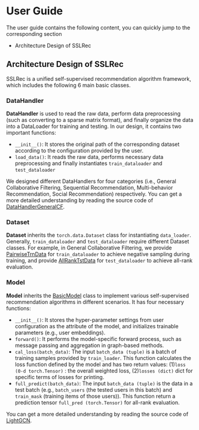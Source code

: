 # User Guide
The user guide contains the following content, you can quickly jump to the corresponding section

+ Architecture Design of SSLRec

## Architecture Design of SSLRec
SSLRec is a unified self-supervised recommendation algorithm framework, 
which includes the following 6 main basic classes.
### DataHandler
**DataHandler** is used to read the raw data, perform data preprocessing (such as converting to a sparse matrix format), and finally organize the data into a DataLoader for training and testing.
In our design, it contains two important functions:
+ ```__init__()```: It stores the original path of the corresponding dataset according to the configuration provided by the user.
+ ```load_data()```: It reads the raw data, performs necessary data preprocessing and finally instantiates ```train_dataloader``` and ```test_dataloader```

We designed different DataHandlers for four categories (i.e., General Collaborative Filtering, Sequential Recommendation, Multi-behavior Recommendation, 
Social Recommendation) respectively. You can get a more detailed understanding by reading the source code of [DataHandlerGeneralCF](https://github.com/HKUDS/SSLRec/blob/main/data_utils/data_handler_general_cf.py).

### Dataset
**Dataset** inherits the ```torch.data.Dataset``` class for instantiating ```data_loader```. 
Generally, ```train_dataloader``` and ```test_dataloader``` require different Dataset classes. 
For example, in General Collaborative Filtering, we provide [PairwiseTrnData](https://github.com/HKUDS/SSLRec/blob/main/data_utils/datasets_general_cf.py) for ```train_dataloader``` to achieve negative sampling during training, 
and provide [AllRankTstData](https://github.com/HKUDS/SSLRec/blob/main/data_utils/datasets_general_cf.py) for ```test_dataloader``` to achieve all-rank evaluation.

### Model
**Model** inherits the [BasicModel](https://github.com/HKUDS/SSLRec/blob/main/models/base_model.py) class to implement various self-supervised recommendation algorithms in different scenarios.
It has four necessary functions:
+ ```__init__()```: It stores the hyper-parameter settings from user configuration as the attribute of the model, and initializes trainable parameters (e.g., user embeddings).
+ ```forward()```: It performs the model-specific forward process, such as message passing and aggregation in graph-based methods.
+ ```cal_loss(batch_data)```: The input ```batch_data (tuple)``` is a batch of training samples provided by ```train_loader```. 
  This function calculates the loss function defined by the model and has two return values: (1)```loss (0-d torch.Tensor)``` : the overall weighted loss, (2)```losses (dict)``` dict for specific terms of losses for printing.
+ ```full_predict(batch_data)```: The input ```batch_data (tuple)``` is the data in a test batch (e.g., ```batch_users``` (the tested users in this batch) and ```train_mask``` (training items of those users)). 
  This function return a prediction tensor ```full_pred (torch.Tensor)``` for all-rank evaluation.

You can get a more detailed understanding by reading the source code of [LightGCN](https://github.com/HKUDS/SSLRec/blob/main/models/general_cf/lightgcn.py).

